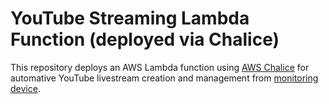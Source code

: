 # YouTube Streaming Lambda Function (deployed via Chalice)

This repository deploys an AWS Lambda function using [AWS Chalice](https://github.com/aws/chalice) for automative YouTube livestream creation and management from [monitoring device](https://ac-training-lab.readthedocs.io/en/latest/devices/picam.html).
